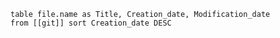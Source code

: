
```dataview
table file.name as Title, Creation_date, Modification_date
from [[git]] sort Creation_date DESC
```
